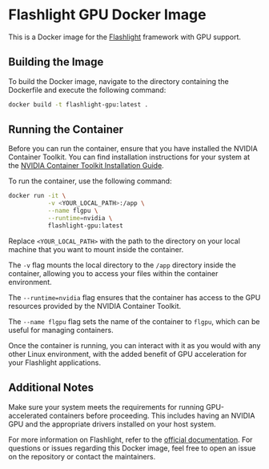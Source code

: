 # Flashlight GPU Docker Image

This is a Docker image for the [Flashlight](https://github.com/flashlight/flashlight) framework with GPU support.

## Building the Image
To build the Docker image, navigate to the directory containing the Dockerfile and execute the following command:

```sh
docker build -t flashlight-gpu:latest .
```

## Running the Container
Before you can run the container, ensure that you have installed the NVIDIA Container Toolkit. You can find installation instructions for your system at the [NVIDIA Container Toolkit Installation Guide](https://docs.nvidia.com/datacenter/cloud-native/container-toolkit/latest/install-guide.html).

To run the container, use the following command:

```sh
docker run -it \
           -v <YOUR_LOCAL_PATH>:/app \
           --name flgpu \
           --runtime=nvidia \
           flashlight-gpu:latest
```
Replace `<YOUR_LOCAL_PATH>` with the path to the directory on your local machine that you want to mount inside the container.

The `-v` flag mounts the local directory to the `/app` directory inside the container, allowing you to access your files within the container environment.

The `--runtime=nvidia` flag ensures that the container has access to the GPU resources provided by the NVIDIA Container Toolkit.

The `--name flgpu` flag sets the name of the container to `flgpu`, which can be useful for managing containers.

Once the container is running, you can interact with it as you would with any other Linux environment, with the added benefit of GPU acceleration for your Flashlight applications.

## Additional Notes
Make sure your system meets the requirements for running GPU-accelerated containers before proceeding. This includes having an NVIDIA GPU and the appropriate drivers installed on your host system.

For more information on Flashlight, refer to the [official documentation](https://github.com/flashlight/flashlight). For questions or issues regarding this Docker image, feel free to open an issue on the repository or contact the maintainers.  